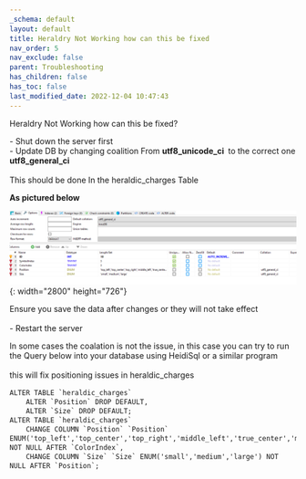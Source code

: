 ```yaml
---
_schema: default
layout: default
title: Heraldry Not Working how can this be fixed
nav_order: 5
nav_exclude: false
parent: Troubleshooting
has_children: false
has_toc: false
last_modified_date: 2022-12-04 10:47:43
---
```

Heraldry Not Working how can this be fixed?

\- Shut down the server first<br>\- Update DB by changing coalition From **utf8\_unicode\_ci&nbsp;**&nbsp;to the correct one **utf8\_general\_ci**<br><br>This should be done In the heraldic\_charges​​​ Table​​​​<br>

**As pictured below**

![](/uploads/hereldryfix-1.png){: width="2800" height="726"}

Ensure you save the data after changes or they will not take effect<br><br>\- Restart the server

In some cases the coalation is not the issue, in this case you can try to run the Query below into your database using HeidiSql or a similar program<br><br>this will fix positioning issues in heraldic\_charges

```
ALTER TABLE `heraldic_charges`
    ALTER `Position` DROP DEFAULT,
    ALTER `Size` DROP DEFAULT;
ALTER TABLE `heraldic_charges`
    CHANGE COLUMN `Position` `Position` ENUM('top_left','top_center','top_right','middle_left','true_center','middle_right','bottom_left','bottom_center','bottom_right') NOT NULL AFTER `ColorIndex`,
    CHANGE COLUMN `Size` `Size` ENUM('small','medium','large') NOT NULL AFTER `Position`;
```